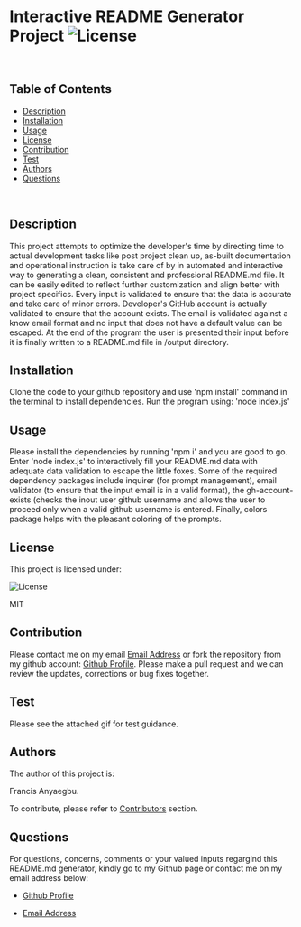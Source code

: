 
  # Interactive README Generator Project   ![License](https://img.shields.io/badge/License-MIT-blue.svg)
  
  <br>
  
  ## Table of Contents
  
  - [Description](#description)
  - [Installation](#installation)
  - [Usage](#usage)
  - [License](#license)
  - [Contribution](#contribution)
  - [Test](#tests)
  - [Authors](#authors)
  - [Questions](#questions)
  
  <br>
  
  ## Description  
  
  This project attempts to optimize the developer's time by directing time to actual development tasks like post project clean up, as-built documentation and operational instruction is take care of by in automated and interactive way to generating a clean, consistent and professional README.md file. It can be easily edited to reflect further customization and align better with project specifics. Every input is validated to ensure that the data is accurate and take care of minor errors. Developer's GitHub account is actually validated to ensure that the account exists. The email is validated against a know email format and no input that does not have a default value can be escaped. At the end of the program the user is presented their input before it is finally written to a README.md file in /output directory. 
  
  ## Installation
  
  Clone the code to your github repository and use 'npm install' command in the terminal to install dependencies. Run the program using: 'node index.js'
  
  ## Usage
  
  Please install the dependencies by running 'npm i' and you are good to go. Enter 'node index.js' to interactively fill your README.md data with adequate data validation to escape the little foxes. Some of the required dependency packages include  inquirer (for prompt management), email validator (to ensure that the input email is in a valid format), the gh-account-exists (checks the inout user github username and allows the user to proceed only when a valid github username is entered. Finally, colors package helps with the pleasant coloring of the prompts.
  
  ## License
  
  This project is licensed under:
  
   ![License](https://img.shields.io/badge/License-MIT-blue.svg)
  
  MIT
  
  ## Contribution
  
  Please contact me on my email [Email Address](anyaegbufrancis@gmail.com) or fork the repository from my github account: [Github Profile](https://github.com/anyaegbufrancis). Please make a pull request and we can review the updates, corrections or bug fixes together.
  
  ## Test
  
  Please see the attached gif for test guidance.
  
  ## Authors
  
  The author of this project is: 
  
  Francis Anyaegbu. 
  
  To contribute, please refer to [Contributors](#contributors) section.
  
  ## Questions
  
  For questions, concerns, comments or your valued inputs regargind this README.md generator, kindly go to my Github page or contact me on my email address below:
    
  - [Github Profile](https://github.com/anyaegbufrancis)
                    
  - [Email Address](anyaegbufrancis@gmail.com)

